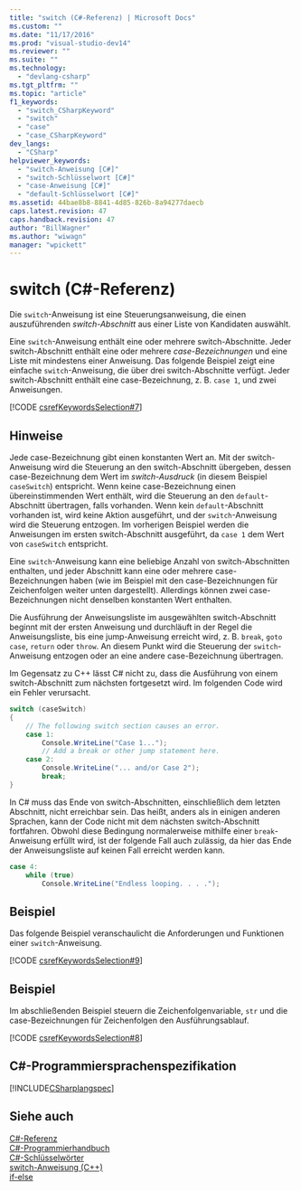 ```yaml
---
title: "switch (C#-Referenz) | Microsoft Docs"
ms.custom: ""
ms.date: "11/17/2016"
ms.prod: "visual-studio-dev14"
ms.reviewer: ""
ms.suite: ""
ms.technology: 
  - "devlang-csharp"
ms.tgt_pltfrm: ""
ms.topic: "article"
f1_keywords: 
  - "switch_CSharpKeyword"
  - "switch"
  - "case"
  - "case_CSharpKeyword"
dev_langs: 
  - "CSharp"
helpviewer_keywords: 
  - "switch-Anweisung [C#]"
  - "switch-Schlüsselwort [C#]"
  - "case-Anweisung [C#]"
  - "default-Schlüsselwort [C#]"
ms.assetid: 44bae8b8-8841-4d85-826b-8a94277daecb
caps.latest.revision: 47
caps.handback.revision: 47
author: "BillWagner"
ms.author: "wiwagn"
manager: "wpickett"
---
```

# switch (C#-Referenz)
Die `switch`\-Anweisung ist eine Steuerungsanweisung, die einen auszuführenden *switch\-Abschnitt* aus einer Liste von Kandidaten auswählt.  
  
 Eine `switch`\-Anweisung enthält eine oder mehrere switch\-Abschnitte.  Jeder switch\-Abschnitt enthält eine oder mehrere *case\-Bezeichnungen* und eine Liste mit mindestens einer Anweisung.  Das folgende Beispiel zeigt eine einfache `switch`\-Anweisung, die über drei switch\-Abschnitte verfügt.  Jeder switch\-Abschnitt enthält eine case\-Bezeichnung, z. B. `case 1`, und zwei Anweisungen.  
  
 [!CODE [csrefKeywordsSelection#7](../CodeSnippet/VS_Snippets_VBCSharp/csrefKeywordsSelection#7)]  
  
## Hinweise  
 Jede case\-Bezeichnung gibt einen konstanten Wert an.  Mit der switch\-Anweisung wird die Steuerung an den switch\-Abschnitt übergeben, dessen case\-Bezeichnung dem Wert im *switch\-Ausdruck* \(in diesem Beispiel `caseSwitch`\) entspricht.  Wenn keine case\-Bezeichnung einen übereinstimmenden Wert enthält, wird die Steuerung an den `default`\-Abschnitt übertragen, falls vorhanden.  Wenn kein `default`\-Abschnitt vorhanden ist, wird keine Aktion ausgeführt, und der `switch`\-Anweisung wird die Steuerung entzogen.  Im vorherigen Beispiel werden die Anweisungen im ersten switch\-Abschnitt ausgeführt, da `case 1` dem Wert von `caseSwitch` entspricht.  
  
 Eine `switch`\-Anweisung kann eine beliebige Anzahl von switch\-Abschnitten enthalten, und jeder Abschnitt kann eine oder mehrere case\-Bezeichnungen haben \(wie im Beispiel mit den case\-Bezeichnungen für Zeichenfolgen weiter unten dargestellt\).  Allerdings können zwei case\-Bezeichnungen nicht denselben konstanten Wert enthalten.  
  
 Die Ausführung der Anweisungsliste im ausgewählten switch\-Abschnitt beginnt mit der ersten Anweisung und durchläuft in der Regel die Anweisungsliste, bis eine jump\-Anweisung erreicht wird, z. B. `break`, `goto case`, `return` oder `throw`.  An diesem Punkt wird die Steuerung der `switch`\-Anweisung entzogen oder an eine andere case\-Bezeichnung übertragen.  
  
 Im Gegensatz zu C\+\+ lässt C\# nicht zu, dass die Ausführung von einem switch\-Abschnitt zum nächsten fortgesetzt wird.  Im folgenden Code wird ein Fehler verursacht.  
  
```c#  
switch (caseSwitch)  
{  
    // The following switch section causes an error.  
    case 1:  
        Console.WriteLine("Case 1...");  
        // Add a break or other jump statement here.  
    case 2:  
        Console.WriteLine("... and/or Case 2");  
        break;  
}  
```  
  
 In C\# muss das Ende von switch\-Abschnitten, einschließlich dem letzten Abschnitt, nicht erreichbar sein.  Das heißt, anders als in einigen anderen Sprachen, kann der Code nicht mit dem nächsten switch\-Abschnitt fortfahren.  Obwohl diese Bedingung normalerweise mithilfe einer `break`\-Anweisung erfüllt wird, ist der folgende Fall auch zulässig, da hier das Ende der Anweisungsliste auf keinen Fall erreicht werden kann.  
  
```c#  
case 4:  
    while (true)  
        Console.WriteLine("Endless looping. . . .");  
```  
  
## Beispiel  
 Das folgende Beispiel veranschaulicht die Anforderungen und Funktionen einer `switch`\-Anweisung.  
  
 [!CODE [csrefKeywordsSelection#9](../CodeSnippet/VS_Snippets_VBCSharp/csrefKeywordsSelection#9)]  
  
## Beispiel  
 Im abschließenden Beispiel steuern die Zeichenfolgenvariable, `str` und die case\-Bezeichnungen für Zeichenfolgen den Ausführungsablauf.  
  
 [!CODE [csrefKeywordsSelection#8](../CodeSnippet/VS_Snippets_VBCSharp/csrefKeywordsSelection#8)]  
  
## C\#\-Programmiersprachenspezifikation  
 [!INCLUDE[CSharplangspec](../../../csharp/language-reference/keywords/includes/csharplangspec_md.md)]  
  
## Siehe auch  
 [C\#\-Referenz](../../../csharp/language-reference/index.md)   
 [C\#\-Programmierhandbuch](../../../csharp/programming-guide/index.md)   
 [C\#\-Schlüsselwörter](../../../csharp/language-reference/keywords/index.md)   
 [switch\-Anweisung \(C\+\+\)](/visual-cpp/cpp/switch-statement-cpp)   
 [if\-else](../../../csharp/language-reference/keywords/if-else.md)